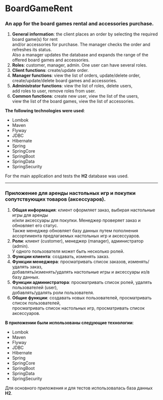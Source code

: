 <h1>BoardGameRent</h1>

<h3>An app for the board games rental and accessories purchase.</h3>

1. **General information**: the client places an order by selecting the required board game(s) for rent<br/>
and/or accessories for purchase. The manager checks the order and refreshes its status.<br/>
Also a manager updates the database and expands the range of the offered board games and accessories.<br/>
2. **Roles**: customer, manager, admin. One user can have several roles.<br/>
3. **Client functions**: create/update order.<br/>
4. **Manager functions**: view the list of orders, update/delete order,<br/>
create/update/delete board games and accessories.<br/>
5. **Administrator functions**: view the list of roles, delete users,<br/>
add roles to user, remove roles from user.<br/>
6. **Common functions**: create new user, view the list of the users,<br/>
view the list of the board games, view the list of accessories.<br/>

**The following technologies were used**:
- Lombok
- Maven
- Flyway
- JDBC
- Hibernate
- Spring
- SpringCore
- SpringBoot
- SpringData
- SpringSecurity

For the main application and tests the **H2** database was used.

-----------------------------------------------------------------------------------------------------------

<h3>Приложение для аренды настольных игр и покупки сопутствующих товаров (аксессуаров).</h3>

1. **Общая информация**: клиент оформляет заказ, выбирая настольные игры для аренды<br/>
и/или аксессуары для покупки. Менеджер проверяет заказ и обновляет его статус.<br/>
Также менеджер обновляет базу данных путем пополнения ассортимента предлагаемых настольных игр и аксессуаров.<br/>
2. **Роли**: клиент (customer), менеджер (manager), администратор (admin).<br/>
У одного пользователя может быть несколько ролей.<br/>
3. **Функции клиента**: создавать, изменять заказ.<br/>
4. **Функции менеджера**: просматривать список заказов, изменять/удалять заказ,<br/>
добавлять/изменять/удалять настольные игры и аксессуары из/в базу данных.<br/>
5. **Функции администратора**: просматривать список ролей, удалять пользователей (user),<br/>
добавлять/удалять роли пользователя.<br/>
6. **Общие функции**: создавать новых пользователей, просматривать список пользователей,<br/>
просматривать список настольных игр, просматривать список аксессуаров.<br/>

**В приложении были использованы следующие технологии**:
- Lombok
- Maven
- Flyway
- JDBC
- Hibernate
- Spring
- SpringCore
- SpringBoot
- SpringData
- SpringSecurity

Для основного приложения и для тестов использовалась база данных **H2**.
